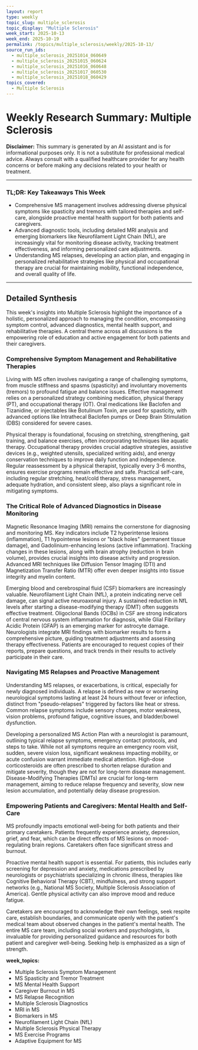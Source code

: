 ```yaml
---
layout: report
type: weekly
topic_slug: multiple_sclerosis
topic_display: "Multiple Sclerosis"
week_start: 2025-10-13
week_end: 2025-10-19
permalink: /topics/multiple_sclerosis/weekly/2025-10-13/
source_run_ids:
  - multiple_sclerosis_20251014_060649
  - multiple_sclerosis_20251015_060624
  - multiple_sclerosis_20251016_060648
  - multiple_sclerosis_20251017_060530
  - multiple_sclerosis_20251018_060429
topics_covered:
  - Multiple Sclerosis
---
```


# Weekly Research Summary: Multiple Sclerosis

**Disclaimer:** This summary is generated by an AI assistant and is for informational purposes only. It is not a substitute for professional medical advice. Always consult with a qualified healthcare provider for any health concerns or before making any decisions related to your health or treatment.

---

### **TL;DR: Key Takeaways This Week**

- Comprehensive MS management involves addressing diverse physical symptoms like spasticity and tremors with tailored therapies and self-care, alongside proactive mental health support for both patients and caregivers.
- Advanced diagnostic tools, including detailed MRI analysis and emerging biomarkers like Neurofilament Light Chain (NfL), are increasingly vital for monitoring disease activity, tracking treatment effectiveness, and informing personalized care adjustments.
- Understanding MS relapses, developing an action plan, and engaging in personalized rehabilitative strategies like physical and occupational therapy are crucial for maintaining mobility, functional independence, and overall quality of life.

---

## Detailed Synthesis

This week's insights into Multiple Sclerosis highlight the importance of a holistic, personalized approach to managing the condition, encompassing symptom control, advanced diagnostics, mental health support, and rehabilitative therapies. A central theme across all discussions is the empowering role of education and active engagement for both patients and their caregivers.

### Comprehensive Symptom Management and Rehabilitative Therapies

Living with MS often involves navigating a range of challenging symptoms, from muscle stiffness and spasms (spasticity) and involuntary movements (tremors) to profound fatigue and balance issues. Effective management relies on a personalized strategy combining medication, physical therapy (PT), and occupational therapy (OT). Oral medications like Baclofen and Tizanidine, or injectables like Botulinum Toxin, are used for spasticity, with advanced options like Intrathecal Baclofen pumps or Deep Brain Stimulation (DBS) considered for severe cases.

Physical therapy is foundational, focusing on stretching, strengthening, gait training, and balance exercises, often incorporating techniques like aquatic therapy. Occupational therapy provides crucial adaptive strategies, assistive devices (e.g., weighted utensils, specialized writing aids), and energy conservation techniques to improve daily function and independence. Regular reassessment by a physical therapist, typically every 3-6 months, ensures exercise programs remain effective and safe. Practical self-care, including regular stretching, heat/cold therapy, stress management, adequate hydration, and consistent sleep, also plays a significant role in mitigating symptoms.

### The Critical Role of Advanced Diagnostics in Disease Monitoring

Magnetic Resonance Imaging (MRI) remains the cornerstone for diagnosing and monitoring MS. Key indicators include T2 hyperintense lesions (inflammation), T1 hypointense lesions or "black holes" (permanent tissue damage), and Gadolinium-enhancing lesions (active inflammation). Tracking changes in these lesions, along with brain atrophy (reduction in brain volume), provides crucial insights into disease activity and progression. Advanced MRI techniques like Diffusion Tensor Imaging (DTI) and Magnetization Transfer Ratio (MTR) offer even deeper insights into tissue integrity and myelin content.

Emerging blood and cerebrospinal fluid (CSF) biomarkers are increasingly valuable. Neurofilament Light Chain (NfL), a protein indicating nerve cell damage, can signal active neuroaxonal injury. A sustained reduction in NfL levels after starting a disease-modifying therapy (DMT) often suggests effective treatment. Oligoclonal Bands (OCBs) in CSF are strong indicators of central nervous system inflammation for diagnosis, while Glial Fibrillary Acidic Protein (GFAP) is an emerging marker for astrocyte damage. Neurologists integrate MRI findings with biomarker results to form a comprehensive picture, guiding treatment adjustments and assessing therapy effectiveness. Patients are encouraged to request copies of their reports, prepare questions, and track trends in their results to actively participate in their care.

### Navigating MS Relapses and Proactive Management

Understanding MS relapses, or exacerbations, is critical, especially for newly diagnosed individuals. A relapse is defined as new or worsening neurological symptoms lasting at least 24 hours without fever or infection, distinct from "pseudo-relapses" triggered by factors like heat or stress. Common relapse symptoms include sensory changes, motor weakness, vision problems, profound fatigue, cognitive issues, and bladder/bowel dysfunction.

Developing a personalized MS Action Plan with a neurologist is paramount, outlining typical relapse symptoms, emergency contact protocols, and steps to take. While not all symptoms require an emergency room visit, sudden, severe vision loss, significant weakness impacting mobility, or acute confusion warrant immediate medical attention. High-dose corticosteroids are often prescribed to shorten relapse duration and mitigate severity, though they are not for long-term disease management. Disease-Modifying Therapies (DMTs) are crucial for long-term management, aiming to reduce relapse frequency and severity, slow new lesion accumulation, and potentially delay disease progression.

### Empowering Patients and Caregivers: Mental Health and Self-Care

MS profoundly impacts emotional well-being for both patients and their primary caretakers. Patients frequently experience anxiety, depression, grief, and fear, which can be direct effects of MS lesions on mood-regulating brain regions. Caretakers often face significant stress and burnout.

Proactive mental health support is essential. For patients, this includes early screening for depression and anxiety, medications prescribed by neurologists or psychiatrists specializing in chronic illness, therapies like Cognitive Behavioral Therapy (CBT), mindfulness, and strong support networks (e.g., National MS Society, Multiple Sclerosis Association of America). Gentle physical activity can also improve mood and reduce fatigue.

Caretakers are encouraged to acknowledge their own feelings, seek respite care, establish boundaries, and communicate openly with the patient's medical team about observed changes in the patient's mental health. The entire MS care team, including social workers and psychologists, is invaluable for providing personalized guidance and resources for both patient and caregiver well-being. Seeking help is emphasized as a sign of strength.

**week_topics:**
- Multiple Sclerosis Symptom Management
- MS Spasticity and Tremor Treatment
- MS Mental Health Support
- Caregiver Burnout in MS
- MS Relapse Recognition
- Multiple Sclerosis Diagnostics
- MRI in MS
- Biomarkers in MS
- Neurofilament Light Chain (NfL)
- Multiple Sclerosis Physical Therapy
- MS Exercise Programs
- Adaptive Equipment for MS
